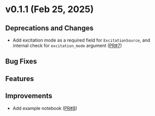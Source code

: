# v0.1.1 (Feb 25, 2025)

## Deprecations and Changes
* Add excitation mode as a required field for `ExcitationSource`, and internal check for `excitation_mode` argument ([PR#7](https://github.com/catalystneuro/ndx-ophys-devices/pull/7))

## Bug Fixes

## Features

## Improvements
* Add example notebook ([PR#8](https://github.com/catalystneuro/ndx-ophys-devices/pull/8))
